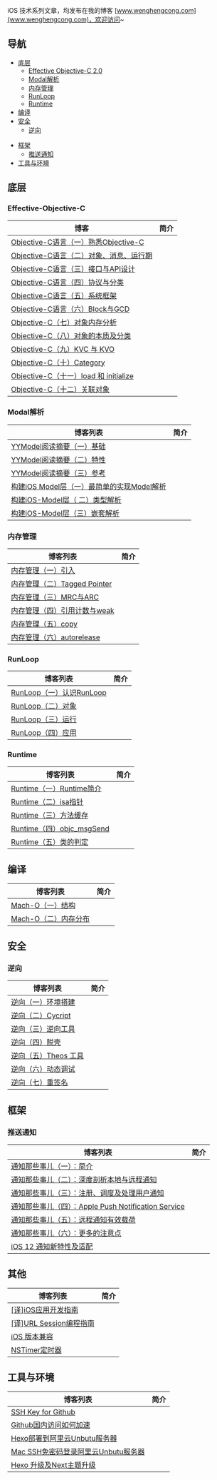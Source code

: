 

iOS 技术系列文章，均发布在我的博客  [www.wenghengcong.com](www.wenghengcong.com)，欢迎访问~



## 导航

- [底层](#底层)
  - [Effective Objective-C 2.0](#Effective-Objective-C)
  - [Modal解析](#Modal解析)
  - [内存管理](#内存管理)
  - [RunLoop](#RunLoop)
  - [Runtime](#Runtime)
- [编译](#编译)
- [安全](#安全)
    - [逆向](#逆向)

* [框架](#框架)
  * [推送通知](#推送通知)
* [工具与环境](#工具与环境)



## 底层

### Effective-Objective-C

| 博客                                                         |  简介    |
| ------------------------------------------------------------ | ---- |
| [Objective-C语言（一）熟悉Objective-C](http://wenghengcong.com/posts/56ff6dec/) |      |
| [Objective-C语言（二）对象、消息、运行期](http://wenghengcong.com/posts/97fa34ca/) |      |
| [Objective-C语言（三）接口与API设计](http://wenghengcong.com/posts/71e304ba/) |      |
| [Objective-C语言（四）协议与分类](http://wenghengcong.com/posts/c8eace10/) |      |
| [Objective-C语言（五）系统框架](http://wenghengcong.com/posts/ecbf9f9f/) |      |
| [Objective-C语言（六）Block与GCD](http://wenghengcong.com/posts/2fd17587/) |      |
| [Objective-C（七）对象内存分析](http://wenghengcong.com/posts/38431d60/) | |
| [Objective-C（八）对象的本质及分类](http://wenghengcong.com/posts/ec4474d1/) | |
| [Objective-C（九）KVC 与 KVO](http://wenghengcong.com/posts/f4c075c4/) | |
| [Objective-C（十）Category](http://wenghengcong.com/posts/b8e84edc/) | |
| [Objective-C（十一）load 和 initialize](http://wenghengcong.com/posts/a69d9d1f/) | |
| [Objective-C（十二）关联对象](http://wenghengcong.com/posts/5fe15e03/) | |



### Modal解析

| 博客列表                                                     |   简介    |
| ------------------------------------------------------------ | ---- |
| [YYModel阅读摘要（一）基础](http://wenghengcong.com/posts/ec42f57/) |      |
| [YYModel阅读摘要（二）特性](http://wenghengcong.com/posts/d41ed060/) |      |
| [YYModel阅读摘要（三）参考](http://wenghengcong.com/posts/b9644035/) |      |
| [构建iOS Model层（一）最简单的实现Model解析](http://wenghengcong.com/posts/814d3fa9/) |      |
| [构建iOS-Model层（ 二）类型解析](http://wenghengcong.com/posts/e4c737c7/) |      |
| [构建iOS-Model层（三）嵌套解析](http://wenghengcong.com/posts/e4b6b7db/) |      |



### 内存管理

| 博客列表                                                     |   简介    |
| ------------------------------------------------------------ | ---- |
| [内存管理（一）引入](http://wenghengcong.com/posts/4dedf510/) |      |
| [内存管理（二）Tagged Pointer](http://wenghengcong.com/posts/b6becb26/) |      |
| [内存管理（三）MRC与ARC](http://wenghengcong.com/posts/21699584/) |      |
| [内存管理（四）引用计数与weak](http://wenghengcong.com/posts/7162dd05/) |      |
| [内存管理（五）copy](http://wenghengcong.com/posts/bf6902cc/) |      |
| [内存管理（六）autorelease](http://wenghengcong.com/posts/c458827d/) |      |



### RunLoop

| 博客列表                                                     |  简介     |
| ------------------------------------------------------------ | ---- |
| [RunLoop（一）认识RunLoop](http://wenghengcong.com/posts/a520a466/) |      |
| [RunLoop（二）对象](http://wenghengcong.com/posts/5c027118/) |      |
| [RunLoop（三）运行](http://wenghengcong.com/posts/ec1e2951/) |      |
| [RunLoop（四）应用](http://wenghengcong.com/posts/25ecb79e/) |      |



### Runtime

| 博客列表                                                     |   简介    |
| ------------------------------------------------------------ | ---- |
| [Runtime（一）Runtime简介](http://wenghengcong.com/posts/a182534/) |      |
| [Runtime（二）isa指针](http://wenghengcong.com/posts/1574014f/) |      |
| [Runtime（三）方法缓存](http://wenghengcong.com/posts/497dcda2/) |      |
| [Runtime（四）objc_msgSend](http://wenghengcong.com/posts/de99a8a4/) |      |
| [Runtime（五）类的判定](http://wenghengcong.com/posts/bb109840/) |      |



## 编译

| 博客列表                                                     | 简介 |
| ------------------------------------------------------------ | ---- |
| [Mach-O（一）结构](http://wenghengcong.com/posts/9cb913e/)   |      |
| [Mach-O（二）内存分布](http://wenghengcong.com/posts/f13a5377/) |      |



## 安全

### 逆向

| 博客列表                                                     | 简介 |
| ------------------------------------------------------------ | ---- |
| [逆向（一）环境搭建](http://wenghengcong.com/posts/a3f7476f/) |      |
| [逆向（二）Cycript](http://wenghengcong.com/posts/ffe6b3a6/) |      |
| [逆向（三）逆向工具](http://wenghengcong.com/posts/4e9f8ec1/) |      |
| [逆向（四）脱壳](http://wenghengcong.com/posts/7b70260a/)    |      |
| [逆向（五）Theos 工具](http://wenghengcong.com/posts/1d49306b/) |      |
| [逆向（六）动态调试](http://wenghengcong.com/posts/e46291ba/) |      |
| [逆向（七）重签名](http://wenghengcong.com/posts/3c332106/)  |      |



## 框架

### 推送通知

| 博客列表                                                     |  简介     |
| ------------------------------------------------------------ | ---- |
| [通知那些事儿（一）：简介](http://wenghengcong.com/posts/9f6c944f/) |      |
| [通知那些事儿（二）：深度剖析本地与远程通知](http://wenghengcong.com/posts/b8afcf26/) |      |
| [通知那些事儿（三）：注册、调度及处理用户通知](http://wenghengcong.com/posts/49ffb8b1/) |      |
| [通知那些事儿（四）：Apple Push Notification Service](http://wenghengcong.com/posts/c4db2cc5/) |      |
| [通知那些事儿（五）：远程通知有效载荷](http://wenghengcong.com/posts/cc775430/) |      |
| [通知那些事儿（六）：更多的注意点](http://wenghengcong.com/posts/d3661aed/) |      |
| [iOS 12 通知新特性及适配](http://wenghengcong.com/posts/90c98edd/) |      |



## 其他

| 博客列表                                                     |   简介    |
| ------------------------------------------------------------ | ---- |
| [[译]iOS应用开发指南](http://wenghengcong.com/posts/dab2e260/) |      |
| [[译]URL Session编程指南](http://wenghengcong.com/posts/75f2a774/) |      |
| [iOS 版本兼容](http://wenghengcong.com/posts/4fa651e7/)      |      |
| [NSTimer定时器](http://wenghengcong.com/posts/67fb5135/)     |      |



## 工具与环境

| 博客列表                                                     |  简介     |
| ------------------------------------------------------------ | ---- |
| [SSH Key for Github](http://wenghengcong.com/posts/5c4dc5dd/) |      |
| [Github国内访问如何加速](http://wenghengcong.com/posts/ae4ffdd7/) |      |
| [Hexo部署到阿里云Unbutu服务器](http://wenghengcong.com/posts/9b47a9a/) |      |
| [Mac SSH免密码登录阿里云Unbutu服务器](http://wenghengcong.com/posts/bd1967b5/) |      |
| [Hexo 升级及Next主题升级](http://wenghengcong.com/posts/eb1ce6c3/) |      |
